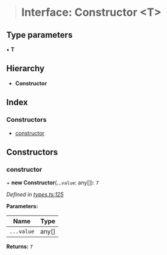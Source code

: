 > # Interface: Constructor <**T**>

## Type parameters

▪ **T**

## Hierarchy

* **Constructor**

## Index

### Constructors

* [constructor](_types_.constructor.md#constructor)

## Constructors

###  constructor

\+ **new Constructor**(...`value`: any[]): *`T`*

*Defined in [types.ts:125](https://github.com/polkadot-js/api/blob/411d432/packages/types/src/types.ts#L125)*

**Parameters:**

Name | Type |
------ | ------ |
`...value` | any[] |

**Returns:** *`T`*